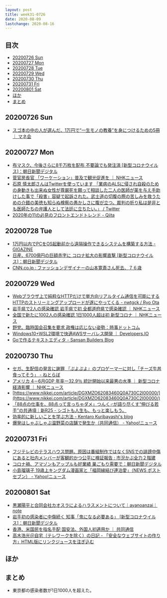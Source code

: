 ```yaml
---
layout: post
title: week31-0726
date: 2020-08-09
lastchange: 2020-08-16
---
```


## 目次 <!-- omit in toc -->
- [20200726 Sun](#20200726-sun)
- [20200727 Mon](#20200727-mon)
- [20200728 Tue](#20200728-tue)
- [20200729 Wed](#20200729-wed)
- [20200730 Thu](#20200730-thu)
- [20200731 Fri](#20200731-fri)
- [20200801 Sat](#20200801-sat)
- [ほか](#ほか)
- [まとめ](#まとめ)

## 20200726 Sun
- [スゴ本の中の人が選んだ、1万円で“一生モノの教養”を身につけるための5冊  ｜ マネ会](https://hikakujoho.com/hobby/55970000003235?utm_source=dlvr.it&utm_medium=twitter)

## 20200727 Mon
- [布マスク、今後さらに8千万枚を配布 不要論でも発注済 \[新型コロナウイルス\]：朝日新聞デジタル](https://www.asahi.com/articles/ASN7W5SR4N7NUUPI007.html)
- [菅官房長官 「ワーケーション」普及で観光促進を  ｜ NHKニュース](https://www3.nhk.or.jp/news/html/20200727/k10012534331000.html)
- [石原 慎太郎さんはTwitterを使っています 「業病のALSに侵され自殺のための身動きも出来ぬ女性が尊厳死を願って相談した二人の医師が薬を与え手助けした事で「殺害」容疑で起訴された。武士道の切腹の際の苦しみを救うための介錯の美徳も知らぬ検察の愚かしさに腹が立つ。裁判の折り私は是非とも医師たちの弁護人として法廷に立ちたい。」 / Twitter](https://twitter.com/i_shintaro/status/1287602343660228609)
- [2020年の11の必見のフロントエンドトレンド - Qiita](https://qiita.com/baby-degu/items/5a9f8e44a5aa205faf48)

## 20200728 Tue
- [1万円以内でPCをOS起動前から遠隔操作できるシステムを構築する方法 - GIGAZINE](https://gigazine.net/news/20200728-tinypilot-kvm-over-ip/)
- [日産、6700億円の巨額赤字に コロナ拡大の影響直撃 [新型コロナウイルス]：朝日新聞デジタル](https://www.asahi.com/articles/ASN7X5RH0N7XULFA00M.html)
- [CNN.co.jp : ファッションデザイナーの山本寛斎さん死去、７６歳](https://www.cnn.co.jp/style/fashion/35157312.html)

## 20200729 Wed
- [Webブラウザ上で純粋なHTTPだけで単方向リアルタイム通信を可能にするHTTPのストリーミングアップロードが遂にやってくる - nwtgck / Ryo Ota](https://scrapbox.io/nwtgck/Web%E3%83%96%E3%83%A9%E3%82%A6%E3%82%B6%E4%B8%8A%E3%81%A7%E7%B4%94%E7%B2%8B%E3%81%AAHTTP%E3%81%A0%E3%81%91%E3%81%A7%E5%8D%98%E6%96%B9%E5%90%91%E3%83%AA%E3%82%A2%E3%83%AB%E3%82%BF%E3%82%A4%E3%83%A0%E9%80%9A%E4%BF%A1%E3%82%92%E5%8F%AF%E8%83%BD%E3%81%AB%E3%81%99%E3%82%8BHTTP%E3%81%AE%E3%82%B9%E3%83%88%E3%83%AA%E3%83%BC%E3%83%9F%E3%83%B3%E3%82%B0%E3%82%A2%E3%83%83%E3%83%97%E3%83%AD%E3%83%BC%E3%83%89%E3%81%8C%E9%81%82%E3%81%AB%E3%82%84%E3%81%A3%E3%81%A6%E3%81%8F%E3%82%8B)
- [岩手県で2人の感染確認 岩手県で初 全都道府県で感染確認  ｜ NHKニュース](https://www3.nhk.or.jp/news/html/20200729/k10012539681000.html)
- [全国で新たに1002人の感染確認 1日1000人超は初 新型コロナ  ｜ NHKニュース](https://www3.nhk.or.jp/news/html/20200729/k10012539401000.html)
- [野党、臨時国会召集を要求 政権は応じない姿勢：時事ドットコム](https://www.jiji.com/jc/article?k=2020072900390&g=pol)
- [Windows10+WSL2環境で快適AWSサーバレス開発  ｜ Developers.IO](https://dev.classmethod.jp/articles/awssamcli_on_wsl2/)
- [Goで作るテキストエディタ - Sansan Builders Blog](https://buildersbox.corp-sansan.com/entry/2020/07/29/113000)

## 20200730 Thu
- [セガ、生配信の発言に謝罪 『ぷよぷよ』のプロゲーマーに対し「チーズ牛丼食ってそう」 - ねとらぼ](https://nlab.itmedia.co.jp/nl/articles/2007/30/news086.html)
- [アメリカ 4－6月GDP 年率ー32.9％ 統計開始以来最悪の水準  ｜ 新型コロナ 経済影響  ｜ NHKニュース](https://www3.nhk.or.jp/news/html/20200730/k10012542211000.html)
- [https://www.nikkei.com/article/DGXMZO62083460Q0A730C2I00000/](https://www.nikkei.com/article/DGXMZO62083460Q0A730C2I00000/)
- [「88点の仕事を、88点って言っちゃダメ」つんく♂が語り尽くす“伸びる若手”の共通項｜新R25 - シゴトも人生も、もっと楽しもう。](https://r25.jp/article/835025057986719684)
- [効率的に新しいことを学ぶ方法 - Kentaro Kuribayashi's blog](https://blog.kentarok.org/entry/2020/07/31/003804)
- [爆発はしゃぶしゃぶ温野菜の店舗で発生か（共同通信） - Yahoo!ニュース](https://news.yahoo.co.jp/articles/12016ca388979d4b86c446f8a936f47ccefbb3f5)

## 20200731 Fri
- [フジテレビのテラスハウス問題、原因は番組制作ではなくSNSでの誹謗中傷にあると社内メンバーが客観的かつ公平に検証報告 : 市況かぶ全力２階建](http://kabumatome.doorblog.jp/archives/65966850.html)
- [コロナ禍、アマゾンもアップルも好業績 巣ごもり需要で：朝日新聞デジタル](https://www.asahi.com/articles/ASN703C5GN70UHBI00D.html)
- [小島瑠璃子 19歳上キングダム漫画家と「福岡縁結び連泊愛」（NEWS ポストセブン） - Yahoo!ニュース](https://news.yahoo.co.jp/articles/589ba725a21b103d0d708ab13c7afa2280630475)

## 20200801 Sat
- [黒瀬陽平と合同会社カオスラによるハラスメントについて｜ayanoanzai｜note](https://note.com/ayanoanzai/n/nefd11252a137)
- [岩手初の感染者に中傷続く 知事「鬼になる必要ある」 \[新型コロナウイルス\]：朝日新聞デジタル](https://www.asahi.com/articles/ASN813J27N70ULUC00B.html)
- [香港、米国民を指名手配 国安法、外国人初適用か ｜ 共同通信](https://this.kiji.is/662258802850841697)
- [高木浩光＠自宅（テレワークを除く）の日記 - 「安全なウェブサイトの作り方」HTML版にリンクジュースを注ぎ込む](http://takagi-hiromitsu.jp/diary/20200801.html)

## ほか

## まとめ
- 東京都の感染者数が1日1000人を超えた。
